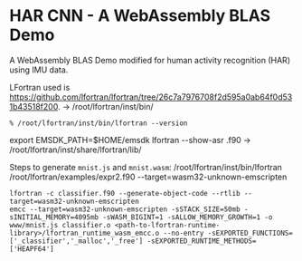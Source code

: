 # HAR CNN - A WebAssembly BLAS Demo

A WebAssembly BLAS Demo modified for human activity recognition (HAR) using IMU data.

LFortran used is https://github.com/lfortran/lfortran/tree/26c7a7976708f2d595a0ab64f0d531b43518f200.
<path-to-lfortran> -> /root/lfortran/inst/bin/
```console
% /root/lfortran/inst/bin/lfortran --version
```
export EMSDK_PATH=$HOME/emsdk
lfortran --show-asr .f90
<path-to-lfortran-runtime-library> -> /root/lfortran/inst/share/lfortran/lib/

Steps to generate `mnist.js` and `mnist.wasm`:
/root/lfortran/inst/bin/lfortran /root/lfortran/examples/expr2.f90 --target=wasm32-unknown-emscripten
```console
lfortran -c classifier.f90 --generate-object-code --rtlib --target=wasm32-unknown-emscripten
emcc --target=wasm32-unknown-emscripten -sSTACK_SIZE=50mb -sINITIAL_MEMORY=4095mb -sWASM_BIGINT=1 -sALLOW_MEMORY_GROWTH=1 -o www/mnist.js classifier.o <path-to-lfortran-runtime-library>/lfortran_runtime_wasm_emcc.o --no-entry -sEXPORTED_FUNCTIONS=['_classifier','_malloc','_free'] -sEXPORTED_RUNTIME_METHODS=['HEAPF64']
```
